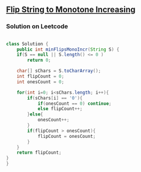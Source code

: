 ## [ Flip String to Monotone Increasing](https://leetcode.com/problems/flip-string-to-monotone-increasing/)

### Solution on Leetcode

```java

class Solution {
    public int minFlipsMonoIncr(String S) {
	if(S == null || S.length() <= 0 )
		return 0;

	char[] sChars = S.toCharArray();
	int flipCount = 0;
	int onesCount = 0;

	for(int i=0; i<sChars.length; i++){
		if(sChars[i] == '0'){
			if(onesCount == 0) continue;
			else flipCount++;
		}else{
			onesCount++;
		}
		if(flipCount > onesCount){
			flipCount = onesCount;
		}
	}
	return flipCount;
}
}

```
